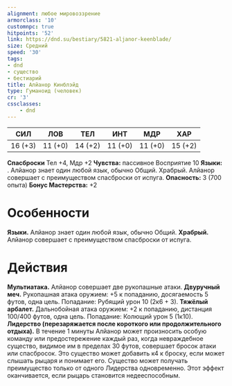 ```yaml
---
alignment: любое мировоззрение
armorclass: '10'
customnpc: true
hitpoints: '52'
link: https://dnd.su/bestiary/5821-aljanor-keenblade/
size: Средний
speed: '30'
tags:
- dnd
- существо
- бестиарий
title: Алйанор Кинблэйд
type: Гуманоид (человек)
cr: '3'
cssclasses:
    - dnd
---
```



| СИЛ | ЛОВ | ТЕЛ | ИНТ | МДР | ХАР |
|---|---|---|---|---|---|
| 16 (+3) | 11 (+0) | 14 (+2) | 11 (+0) | 11 (+0) | 15 (+2) |
**Спасброски** Тел +4, Мдр +2
**Чувства:** пассивное Восприятие 10
**Языки:** . Алйанор знает один любой язык, обычно Общий.
Храбрый. Алйанор совершает с преимуществом спасброски от испуга.
**Опасность:** 3 (700 опыта)
**Бонус Мастерства:** +2


# Особенности
**Языки.** Алйанор знает один любой язык, обычно Общий.
**Храбрый.** Алйанор совершает с преимуществом спасброски от испуга.


# Действия
**Мультиатака.** Алйанор совершает две рукопашные атаки.
**Двуручный меч.** Рукопашная атака оружием: +5 к попаданию, досягаемость 5 футов, одна цель. Попадание: Рубящий урон 10 (2к6 + 3).
**Тяжёлый арбалет.** Дальнобойная атака оружием: +2 к попаданию, дистанция 100/400 футов, одна цель. Попадание: Колющий урон 5 (1к10).
**Лидерство (перезаряжается после короткого или продолжительного отдыха).** В течение 1 минуты Алйанор может произносить особую команду или предостережение каждый раз, когда невраждебное существо, видимое им в пределах 30 футов, совершает бросок атаки или спасбросок. Это существо может добавить к4 к броску, если может слышать рыцаря и понимает его. Существо может получать преимущество только от одного Лидерства одновременно. Этот эффект оканчивается, если рыцарь становится недееспособным.